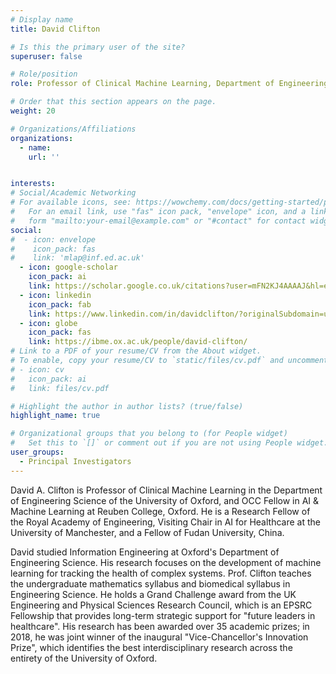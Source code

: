 ```yaml
---
# Display name
title: David Clifton

# Is this the primary user of the site?
superuser: false

# Role/position
role: Professor of Clinical Machine Learning, Department of Engineering Science, University of Oxford & Turing Fellow, Alan Turing Institute

# Order that this section appears on the page.
weight: 20

# Organizations/Affiliations
organizations:
  - name: 
    url: '' 


interests:
# Social/Academic Networking
# For available icons, see: https://wowchemy.com/docs/getting-started/page-builder/#icons
#   For an email link, use "fas" icon pack, "envelope" icon, and a link in the
#   form "mailto:your-email@example.com" or "#contact" for contact widget.
social:
#  - icon: envelope
#    icon_pack: fas
#    link: 'mlap@inf.ed.ac.uk'
  - icon: google-scholar
    icon_pack: ai
    link: https://scholar.google.co.uk/citations?user=mFN2KJ4AAAAJ&hl=en
  - icon: linkedin
    icon_pack: fab
    link: https://www.linkedin.com/in/davidclifton/?originalSubdomain=uk
  - icon: globe
    icon_pack: fas
    link: https://ibme.ox.ac.uk/people/david-clifton/
# Link to a PDF of your resume/CV from the About widget.
# To enable, copy your resume/CV to `static/files/cv.pdf` and uncomment the lines below.
# - icon: cv
#   icon_pack: ai
#   link: files/cv.pdf

# Highlight the author in author lists? (true/false)
highlight_name: true

# Organizational groups that you belong to (for People widget)
#   Set this to `[]` or comment out if you are not using People widget.
user_groups:
  - Principal Investigators
---
```


David A. Clifton is Professor of Clinical Machine Learning in the Department of Engineering Science of the University of Oxford, and OCC Fellow in AI & Machine Learning at Reuben College, Oxford.  He is a Research Fellow of the Royal Academy of Engineering, Visiting Chair in AI for Healthcare at the University of Manchester, and a Fellow of Fudan University, China.

David studied Information Engineering at Oxford's Department of Engineering Science.  His research focuses on the development of machine learning for tracking the health of complex systems.  Prof. Clifton teaches the undergraduate mathematics syllabus and biomedical syllabus in Engineering Science.  He holds a Grand Challenge award from the UK Engineering and Physical Sciences Research Council, which is an EPSRC Fellowship that provides long-term strategic support for "future leaders in healthcare".  His research has been awarded over 35 academic prizes; in 2018, he was joint winner of the inaugural "Vice-Chancellor's Innovation Prize", which identifies the best interdisciplinary research across the entirety of the University of Oxford.

